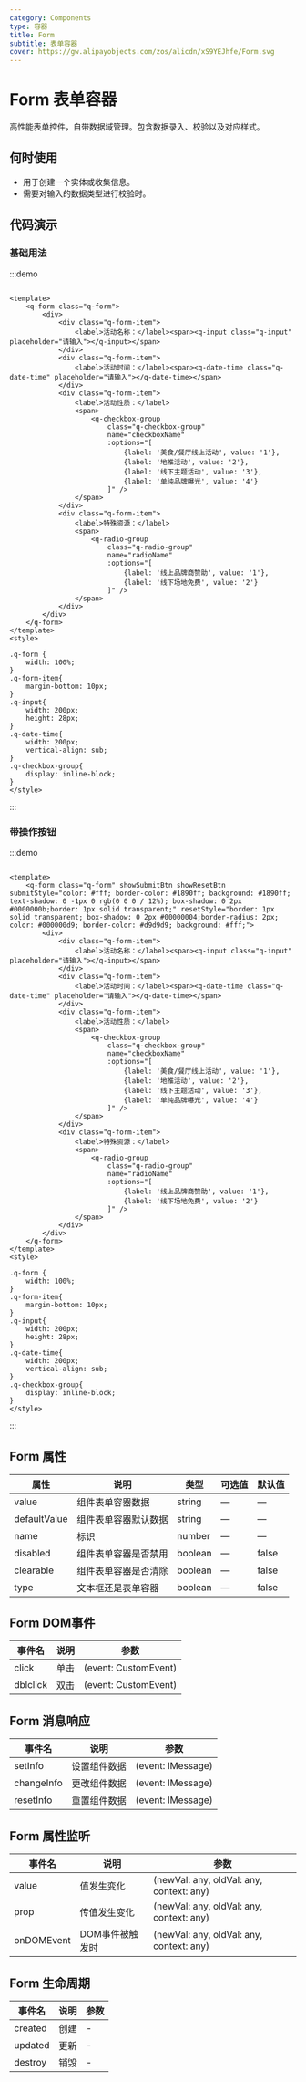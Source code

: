 ```yaml
---
category: Components
type: 容器
title: Form
subtitle: 表单容器
cover: https://gw.alipayobjects.com/zos/alicdn/xS9YEJhfe/Form.svg
---
```


<script lang="ts" setup>
import { onMounted } from "vue";
onMounted(()=>{
import("@zzjz/v-component/dist2/assets/q-form.js"); 
import("@zzjz/v-component/dist2/assets/q-input.js"); 
import("@zzjz/v-component/dist2/assets/q-date-time.js"); 
import("@zzjz/v-component/dist2/assets/q-checkbox-group.js"); 
import("@zzjz/v-component/dist2/assets/q-radio-group.js");
})

</script>

# Form 表单容器

高性能表单控件，自带数据域管理。包含数据录入、校验以及对应样式。

## 何时使用

- 用于创建一个实体或收集信息。
- 需要对输入的数据类型进行校验时。

## 代码演示

### 基础用法

:::demo

```vue

<template>
	<q-form class="q-form">
		<div>
			<div class="q-form-item">
				<label>活动名称：</label><span><q-input class="q-input" placeholder="请输入"></q-input></span>
			</div>
			<div class="q-form-item">
				<label>活动时间：</label><span><q-date-time class="q-date-time" placeholder="请输入"></q-date-time></span>
			</div>
			<div class="q-form-item">
				<label>活动性质：</label>
				<span>
					<q-checkbox-group 
						class="q-checkbox-group" 
						name="checkboxName" 
						:options="[
							{label: '美食/餐厅线上活动', value: '1'}, 
							{label: '地推活动', value: '2'}, 
							{label: '线下主题活动', value: '3'}, 
							{label: '单纯品牌曝光', value: '4'}
						]" />
				</span>
			</div>
			<div class="q-form-item">
				<label>特殊资源：</label>
				<span>
					<q-radio-group 
						class="q-radio-group" 
						name="radioName" 
						:options="[
							{label: '线上品牌商赞助', value: '1'}, 
							{label: '线下场地免费', value: '2'}
						]" />
				</span>
			</div>
		</div>
	</q-form>
</template>
<style>

.q-form {
	width: 100%;
}
.q-form-item{
	margin-bottom: 10px;
}
.q-input{
	width: 200px;
	height: 28px;
}
.q-date-time{
	width: 200px;
	vertical-align: sub;
}
.q-checkbox-group{
	display: inline-block;
}
</style>
```

:::

### 带操作按钮

:::demo

```vue

<template>
	<q-form class="q-form" showSubmitBtn showResetBtn submitStyle="color: #fff; border-color: #1890ff; background: #1890ff; text-shadow: 0 -1px 0 rgb(0 0 0 / 12%); box-shadow: 0 2px #0000000b;border: 1px solid transparent;" resetStyle="border: 1px solid transparent; box-shadow: 0 2px #00000004;border-radius: 2px; color: #000000d9; border-color: #d9d9d9; background: #fff;">
		<div>
			<div class="q-form-item">
				<label>活动名称：</label><span><q-input class="q-input" placeholder="请输入"></q-input></span>
			</div>
			<div class="q-form-item">
				<label>活动时间：</label><span><q-date-time class="q-date-time" placeholder="请输入"></q-date-time></span>
			</div>
			<div class="q-form-item">
				<label>活动性质：</label>
				<span>
					<q-checkbox-group 
						class="q-checkbox-group" 
						name="checkboxName" 
						:options="[
							{label: '美食/餐厅线上活动', value: '1'}, 
							{label: '地推活动', value: '2'}, 
							{label: '线下主题活动', value: '3'}, 
							{label: '单纯品牌曝光', value: '4'}
						]" />
				</span>
			</div>
			<div class="q-form-item">
				<label>特殊资源：</label>
				<span>
					<q-radio-group 
						class="q-radio-group" 
						name="radioName" 
						:options="[
							{label: '线上品牌商赞助', value: '1'}, 
							{label: '线下场地免费', value: '2'}
						]" />
				</span>
			</div>
		</div>
	</q-form>
</template>
<style>

.q-form {
	width: 100%;
}
.q-form-item{
	margin-bottom: 10px;
}
.q-input{
	width: 200px;
	height: 28px;
}
.q-date-time{
	width: 200px;
	vertical-align: sub;
}
.q-checkbox-group{
	display: inline-block;
}
</style>
```

:::

## Form 属性

| 属性         | 说明                                       | 类型    | 可选值          | 默认值 |
| ------------ | ------------------------------------------ | ------- | --------------- | ------ |
| value        | 组件表单容器数据                              | string  | —               | —      |
| defaultValue | 组件表单容器默认数据                           | string  | —               | —      |
| name         | 标识                                        | number  | —               | —      |
| disabled     | 组件表单容器是否禁用                           | boolean  | —               | false |
| clearable    | 组件表单容器是否清除                           | boolean  | —               | false |
| type         | 文本框还是表单容器                             | boolean | —               | false  |

## Form DOM事件

| 事件名       | 说明                                                     | 参数                 |
| ------------ | -------------------------------------------------------- | -------------------- |
| click        | 单击                                                     | (event: CustomEvent) |
| dblclick     | 双击                                                     | (event: CustomEvent) |

## Form 消息响应

| 事件名       | 说明                                                     | 参数                 |
| ------------ | -------------------------------------------------------- | -------------------- |
| setInfo      | 设置组件数据                                              | (event: IMessage) |
| changeInfo   | 更改组件数据                                              | (event: IMessage) |
| resetInfo    | 重置组件数据                                              | (event: IMessage)      |

## Form 属性监听

| 事件名       | 说明                                                     | 参数                 |
| ------------ | -------------------------------------------------------- | -------------------- |
| value        | 值发生变化                                                | (newVal: any, oldVal: any, context: any) |
| prop         | 传值发生变化                                              | (newVal: any, oldVal: any, context: any) |
| onDOMEvent   | DOM事件被触发时                                           | (newVal: any, oldVal: any, context: any) |

## Form 生命周期
| 事件名       | 说明                                                     | 参数                 |
| ------------ | -------------------------------------------------------- | -------------------- |
| created      | 创建                                                     | - |
| updated      | 更新                                                     | - |
| destroy      | 销毁                                                     | - |